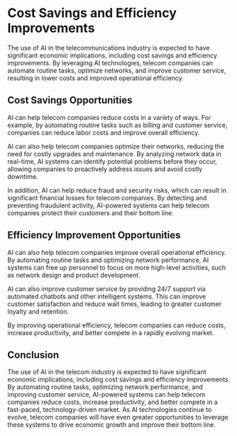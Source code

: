 Cost Savings and Efficiency Improvements
===========================================================================================

The use of AI in the telecommunications industry is expected to have significant economic implications, including cost savings and efficiency improvements. By leveraging AI technologies, telecom companies can automate routine tasks, optimize networks, and improve customer service, resulting in lower costs and improved operational efficiency.

Cost Savings Opportunities
--------------------------

AI can help telecom companies reduce costs in a variety of ways. For example, by automating routine tasks such as billing and customer service, companies can reduce labor costs and improve overall efficiency.

AI can also help telecom companies optimize their networks, reducing the need for costly upgrades and maintenance. By analyzing network data in real-time, AI systems can identify potential problems before they occur, allowing companies to proactively address issues and avoid costly downtime.

In addition, AI can help reduce fraud and security risks, which can result in significant financial losses for telecom companies. By detecting and preventing fraudulent activity, AI-powered systems can help telecom companies protect their customers and their bottom line.

Efficiency Improvement Opportunities
------------------------------------

AI can also help telecom companies improve overall operational efficiency. By automating routine tasks and optimizing network performance, AI systems can free up personnel to focus on more high-level activities, such as network design and product development.

AI can also improve customer service by providing 24/7 support via automated chatbots and other intelligent systems. This can improve customer satisfaction and reduce wait times, leading to greater customer loyalty and retention.

By improving operational efficiency, telecom companies can reduce costs, increase productivity, and better compete in a rapidly evolving market.

Conclusion
----------

The use of AI in the telecom industry is expected to have significant economic implications, including cost savings and efficiency improvements. By automating routine tasks, optimizing network performance, and improving customer service, AI-powered systems can help telecom companies reduce costs, increase productivity, and better compete in a fast-paced, technology-driven market. As AI technologies continue to evolve, telecom companies will have even greater opportunities to leverage these systems to drive economic growth and improve their bottom line.
